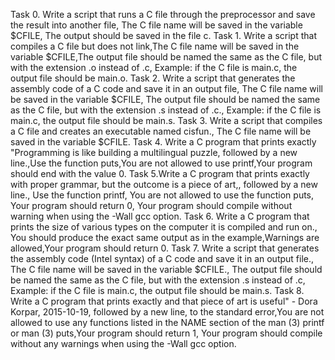 Task 0. Write a script that runs a C file through the preprocessor and save the result into another file, The C file name will be saved in the variable $CFILE, The output should be saved in the file c.
Task 1. Write a script that compiles a C file but does not link,The C file name will be saved in the variable $CFILE,The output file should be named the same as the C file, but with the extension .o instead of .c, Example: if the C file is main.c, the output file should be main.o.
Task 2. Write a script that generates the assembly code of a C code and save it in an output file, The C file name will be saved in the variable $CFILE, 
The output file should be named the same as the C file, but with the extension .s instead of .c., Example: if the C file is main.c, the output file should be main.s. 
Task 3. Write a script that compiles a C file and creates an executable named cisfun., The C file name will be saved in the variable $CFILE.
Task 4. Write a C program that prints exactly "Programming is like building a multilingual puzzle, followed by a new line.,Use the function puts,You are not allowed to use printf,Your program should end with the value 0.
Task 5.Write a C program that prints exactly with proper grammar, but the outcome is a piece of art,, followed by a new line., Use the function printf, You are not allowed to use the function puts, Your program should return 0, Your program should compile without warning when using the -Wall gcc option.
Task 6. Write a C program that prints the size of various types on the computer it is compiled and run on., You should produce the exact same output as in the example,Warnings are allowed,Your program should return 0.
Task 7. Write a script that generates the assembly code (Intel syntax) of a C code and save it in an output file., The C file name will be saved in the variable $CFILE., The output file should be named the same as the C file, but with the extension .s instead of .c, Example: if the C file is main.c, the output file should be main.s.
Task 8. Write a C program that prints exactly and that piece of art is useful" - Dora Korpar, 2015-10-19, followed by a new line, to the standard error,You are not allowed to use any functions listed in the NAME section of the man (3) printf or man (3) puts,Your program should return 1, Your program should compile without any warnings when using the -Wall gcc option.

